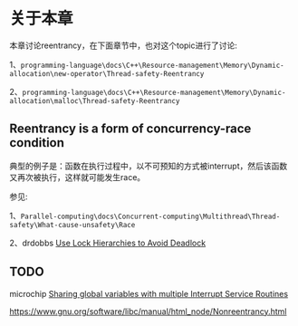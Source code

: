 # 关于本章

本章讨论reentrancy，在下面章节中，也对这个topic进行了讨论:

1、`programming-language\docs\C++\Resource-management\Memory\Dynamic-allocation\new-operator\Thread-safety-Reentrancy`

2、`programming-language\docs\C++\Resource-management\Memory\Dynamic-allocation\malloc\Thread-safety-Reentrancy`



## Reentrancy is a form of concurrency-race condition

典型的例子是：函数在执行过程中，以不可预知的方式被interrupt，然后该函数又再次被执行，这样就可能发生race。

参见: 

1、`Parallel-computing\docs\Concurrent-computing\Multithread\Thread-safety\What-cause-unsafety\Race`

2、drdobbs [Use Lock Hierarchies to Avoid Deadlock](https://www.drdobbs.com/parallel/use-lock-hierarchies-to-avoid-deadlock/204801163)  

## TODO

microchip [Sharing global variables with multiple Interrupt Service Routines](https://www.microchip.com/forums/m921817.aspx)

https://www.gnu.org/software/libc/manual/html_node/Nonreentrancy.html